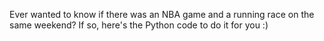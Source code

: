 Ever wanted to know if there was an NBA game and a running race on the same weekend? If so, here's the Python code to do it for you :)